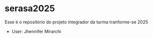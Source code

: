# serasa2025
Esse é o repositório do projeto integrador da turma tranforme-se 2025


- User: Jhennifer Mirarchi